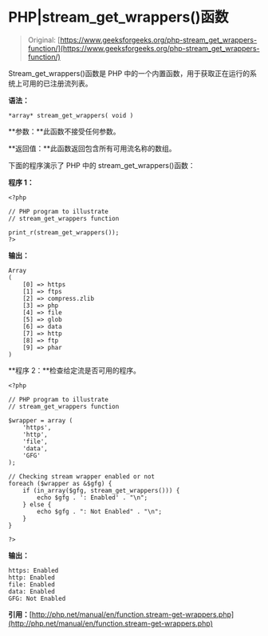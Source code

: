 # PHP|stream_get_wrappers()函数

> Original: [https://www.geeksforgeeks.org/php-stream_get_wrappers-function/](https://www.geeksforgeeks.org/php-stream_get_wrappers-function/)

Stream_get_wrappers()函数是 PHP 中的一个内置函数，用于获取正在运行的系统上可用的已注册流列表。

**语法：**

```
*array* stream_get_wrappers( void )
```

**参数：**此函数不接受任何参数。

**返回值：**此函数返回包含所有可用流名称的数组。

下面的程序演示了 PHP 中的 stream_get_wrappers()函数：

**程序 1：**

```
<?php

// PHP program to illustrate
// stream_get_wrappers function

print_r(stream_get_wrappers());
?>
```

**输出：**

```
Array
(
    [0] => https
    [1] => ftps
    [2] => compress.zlib
    [3] => php
    [4] => file
    [5] => glob
    [6] => data
    [7] => http
    [8] => ftp
    [9] => phar
)

```

**程序 2：**检查给定流是否可用的程序。

```
<?php

// PHP program to illustrate
// stream_get_wrappers function

$wrapper = array (
    'https',
    'http',
    'file',
    'data',
    'GFG'
);

// Checking stream wrapper enabled or not
foreach ($wrapper as &$gfg) {
    if (in_array($gfg, stream_get_wrappers())) {
        echo $gfg . ': Enabled' . "\n";
    } else {
        echo $gfg . ": Not Enabled" . "\n";
    }
}

?>
```

**输出：**

```
https: Enabled
http: Enabled
file: Enabled
data: Enabled
GFG: Not Enabled

```

**引用：**[http://php.net/manual/en/function.stream-get-wrappers.php](http://php.net/manual/en/function.stream-get-wrappers.php)